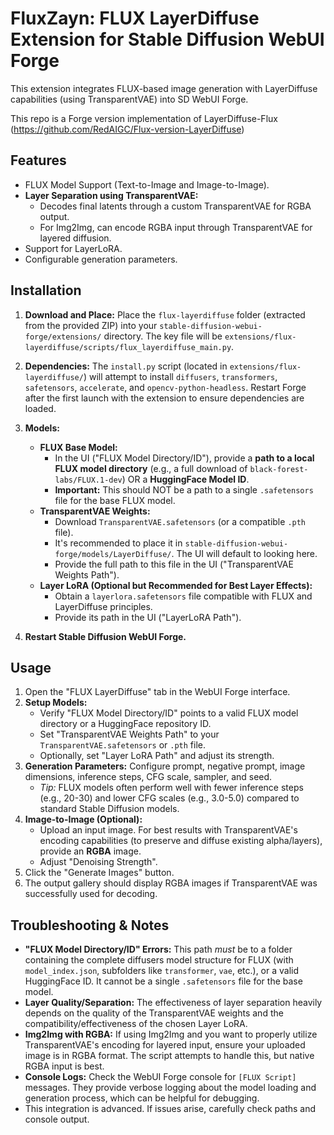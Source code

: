 # FluxZayn: FLUX LayerDiffuse Extension for Stable Diffusion WebUI Forge

This extension integrates FLUX-based image generation with LayerDiffuse capabilities (using TransparentVAE) into SD WebUI Forge.

This repo is a Forge version implementation of LayerDiffuse-Flux (https://github.com/RedAIGC/Flux-version-LayerDiffuse)

## Features

-   FLUX Model Support (Text-to-Image and Image-to-Image).
-   **Layer Separation using TransparentVAE:**
    -   Decodes final latents through a custom TransparentVAE for RGBA output.
    -   For Img2Img, can encode RGBA input through TransparentVAE for layered diffusion.
-   Support for LayerLoRA.
-   Configurable generation parameters.

## Installation

1.  **Download and Place:**
    Place the `flux-layerdiffuse` folder (extracted from the provided ZIP) into your `stable-diffusion-webui-forge/extensions/` directory.
    The key file will be `extensions/flux-layerdiffuse/scripts/flux_layerdiffuse_main.py`.

2.  **Dependencies:**
    The `install.py` script (located in `extensions/flux-layerdiffuse/`) will attempt to install `diffusers`, `transformers`, `safetensors`, `accelerate`, and `opencv-python-headless`. Restart Forge after the first launch with the extension to ensure dependencies are loaded.

3.  **Models:**
    *   **FLUX Base Model:**
        *   In the UI ("FLUX Model Directory/ID"), provide a **path to a local FLUX model directory** (e.g., a full download of `black-forest-labs/FLUX.1-dev`) OR a **HuggingFace Model ID**.
        *   **Important:** This should NOT be a path to a single `.safetensors` file for the base FLUX model.
    *   **TransparentVAE Weights:**
        *   Download `TransparentVAE.safetensors` (or a compatible `.pth` file).
        *   It's recommended to place it in `stable-diffusion-webui-forge/models/LayerDiffuse/`. The UI will default to looking here.
        *   Provide the full path to this file in the UI ("TransparentVAE Weights Path").
    *   **Layer LoRA (Optional but Recommended for Best Layer Effects):**
        *   Obtain a `layerlora.safetensors` file compatible with FLUX and LayerDiffuse principles.
        *   Provide its path in the UI ("LayerLoRA Path").

4.  **Restart Stable Diffusion WebUI Forge.**

## Usage

1.  Open the "FLUX LayerDiffuse" tab in the WebUI Forge interface.
2.  **Setup Models:**
    *   Verify "FLUX Model Directory/ID" points to a valid FLUX model directory or a HuggingFace repository ID.
    *   Set "TransparentVAE Weights Path" to your `TransparentVAE.safetensors` or `.pth` file.
    *   Optionally, set "Layer LoRA Path" and adjust its strength.
3.  **Generation Parameters:** Configure prompt, negative prompt, image dimensions, inference steps, CFG scale, sampler, and seed.
    *   *Tip:* FLUX models often perform well with fewer inference steps (e.g., 20-30) and lower CFG scales (e.g., 3.0-5.0) compared to standard Stable Diffusion models.
4.  **Image-to-Image (Optional):**
    *   Upload an input image. For best results with TransparentVAE's encoding capabilities (to preserve and diffuse existing alpha/layers), provide an **RGBA** image.
    *   Adjust "Denoising Strength".
5.  Click the "Generate Images" button.
6.  The output gallery should display RGBA images if TransparentVAE was successfully used for decoding.

## Troubleshooting & Notes

-   **"FLUX Model Directory/ID" Errors:** This path *must* be to a folder containing the complete diffusers model structure for FLUX (with `model_index.json`, subfolders like `transformer`, `vae`, etc.), or a valid HuggingFace ID. It cannot be a single `.safetensors` file for the base model.
-   **Layer Quality/Separation:** The effectiveness of layer separation heavily depends on the quality of the TransparentVAE weights and the compatibility/effectiveness of the chosen Layer LoRA.
-   **Img2Img with RGBA:** If using Img2Img and you want to properly utilize TransparentVAE's encoding for layered input, ensure your uploaded image is in RGBA format. The script attempts to handle this, but native RGBA input is best.
-   **Console Logs:** Check the WebUI Forge console for `[FLUX Script]` messages. They provide verbose logging about the model loading and generation process, which can be helpful for debugging.
-   This integration is advanced. If issues arise, carefully check paths and console output.
